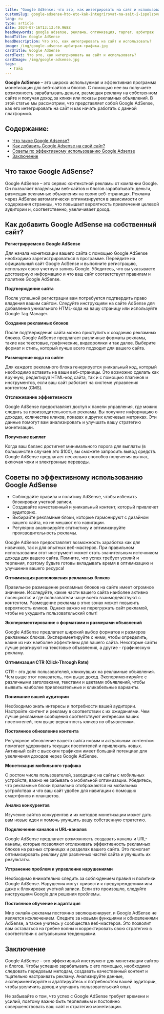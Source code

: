 ```yaml
---
title: "Google AdSense: что это, как интегрировать на сайт и использовать?"
customSlug: google-adsense-hto-eto-kak-integrirovat-na-sait-i-ispolzovat
lang: ru
type: article
date: 2024-07-16T13:13:49.968Z
headKeywords: google adsense, реклама, оптимизация, таргет, арбитраж
headTitle: Google AdSense
headDescription: Что это, как интегрировать на сайт и использовать?
image: /img/google-adsense-арбитраж-трафика.jpg
cardTitle: Google AdSense
cardText: Что это, как интегрировать на сайт и использовать?
cardImage: /img/google-adsense.jpg
tags:
  - Гайд
---
```

**Google AdSense** – это широко используемая и эффективная программа монетизации для веб-сайтов и блогов. С помощью нее вы получаете возможность зарабатывать деньги, размещая рекламу на собственном сайте и получая доход за клики или показы рекламных объявлений. В этой статье мы рассмотрим, что представляет собой Google AdSense, как его интегрировать на сайт и как начать работать с данной платформой.

## Содержание:

* [Что такое Google Adsense?](#Что-такое-Google-AdSense)
* [Как добавить Google Adsense на свой сайт?](#Как-добавить-Google-AdSense-на-собственный-сайт)
* [Советы по эффективному использованию Google Adsense](#Советы-по-эффективному-использованию-Google-AdSense)
* [](#Советы-по-эффективному-использованию-Google-AdSense)[Заключение](#Заключение)

## Что такое Google AdSense?

Google AdSense – это сервис контекстной рекламы от компании Google. Он позволяет владельцам веб-сайтов и блогов зарабатывать деньги, размещая рекламные объявления на своих веб-страницах. Реклама через AdSense автоматически оптимизируется в зависимости от содержания страницы, что повышает вероятность привлечения целевой аудитории и, соответственно, увеличивает доход.

## Как добавить Google AdSense на собственный сайт?

**Регистрируемся в Google AdSense**

Для начала монетизации вашего сайта с помощью Google AdSense необходимо зарегистрироваться в программе. Перейдите на официальный сайт Google AdSense и выполните регистрацию, используя свою учетную запись Google. Убедитесь, что вы указываете достоверную информацию и что ваш сайт соответствует правилам и политике Google AdSense.

**Подтверждение сайта**

После успешной регистрации вам потребуется подтвердить право владения вашим сайтом. Следуйте инструкциям на сайте AdSense для добавления уникального HTML-кода на вашу страницу или используйте Google Tag Manager.

**Создание рекламных блоков**

После подтверждения сайта можно приступить к созданию рекламных блоков. Google AdSense предлагает различные форматы рекламы, такие как текстовые, графические, видеоролики и так далее. Выберите формат и стиль, который лучше всего подходит для вашего сайта.

**Размещение кода на сайте**

Для каждого рекламного блока генерируется уникальный код, который необходимо вставить на ваши веб-страницы. Это возможно сделать как вручную, редактируя HTML-код сайта, так и с помощью плагинов и инструментов, если ваш сайт работает на системе управления контентом (CMS).

**Отслеживание эффективности**

Google AdSense предоставляет доступ к панели управления, где можно следить за производительностью рекламы. Вы получите информацию о доходах, количестве кликов, показах и других ключевых метриках. Эти данные помогут вам анализировать и улучшать вашу стратегию монетизации.

**Получение выплат**

Когда ваш баланс достигнет минимального порога для выплаты (в большинстве случаев это $100), вы сможете запросить вывод средств. Google AdSense предлагает несколько способов получения выплат, включая чеки и электронные переводы.

## Советы по эффективному использованию Google AdSense

* Соблюдайте правила и политику AdSense, чтобы избежать блокировки учетной записи.
* Создавайте качественный и уникальный контент, который привлечет аудиторию.
* Выбирайте рекламные блоки, которые гармонируют с дизайном вашего сайта, но не мешают его навигации.
* Регулярно анализируйте статистику и оптимизируйте производительность рекламы.

Google AdSense предоставляет возможность заработка как для новичков, так и для опытных веб-мастеров. При правильном использовании этот инструмент может стать значительным источником дохода для вашего сайта. Помните, что успех требует усилий и терпения, поэтому будьте готовы вкладывать время в оптимизацию и улучшение вашего ресурса!

**Оптимизация расположения рекламных блоков**

Правильное размещение рекламных блоков на сайте имеет огромное значение. Исследуйте, какие части вашего сайта наиболее активно посещаются и где пользователи чаще всего взаимодействуют с контентом. Размещение рекламы в этих зонах может повысить вероятность кликов. Однако важно не перегружать сайт рекламой, чтобы не ухудшить пользовательский опыт!

**Экспериментирование с форматами и размерами объявлений**

Google AdSense предлагает широкий выбор форматов и размеров рекламных блоков. Экспериментируйте с ними, чтобы определить, какие из них наиболее эффективны для вашего сайта. Некоторые сайты лучше реагируют на текстовые объявления, а другие - графическую рекламу.

**Оптимизация CTR (Click-Through Rate)**

CTR – это доля пользователей, кликнувших на рекламные объявления. Чем выше этот показатель, тем выше доход. Экспериментируйте с различными заголовками, текстами и цветами объявлений, чтобы выявить наиболее привлекательные и кликабельные варианты.

**Понимание вашей аудитории**

Необходимо знать интересы и потребности вашей аудитории. Настройте контент и рекламу в соответствии с их ожиданиями. Чем лучше рекламные сообщения соответствуют интересам ваших посетителей, тем выше вероятность кликов по объявлениям.

**Постоянное обновление контента**

Регулярное обновление вашего сайта новым и актуальным контентом помогает удерживать текущих посетителей и привлекать новых. Активный сайт с высоким трафиком имеет больший потенциал для увеличения доходов через Google AdSense.

**Монетизация мобильного трафика**

С ростом числа пользователей, заходящих на сайты с мобильных устройств, важно не забывать о мобильной оптимизации. Убедитесь, что рекламные блоки правильно отображаются на мобильных устройствах и что ваш сайт удобен для навигации с помощью смартфонов и планшетов.

**Анализ конкурентов**

Изучение сайтов конкурентов и их методов монетизации может дать вам новые идеи и помочь улучшить вашу собственную стратегию.

**Подключение каналов и URL-каналов**

Google AdSense предлагает возможность создавать каналы и URL-каналы, которые позволяют отслеживать эффективность рекламных блоков на разных страницах и разделах вашего сайта. Это помогает оптимизировать рекламу для различных частей сайта и улучшить их результаты.

**Устранение проблем и управление нарушениями**

Необходимо внимательно следить за соблюдением правил и политики Google AdSense. Нарушения могут привести к предупреждениям или даже к блокировке учетной записи. Если это произошло, следуйте инструкциям Google для решения проблемы.

**Постоянное обучение и адаптация**

Мир онлайн-рекламы постоянно эволюционирует, и Google AdSense не является исключением. Следите за новыми функциями и обновлениями AdSense, а также учитесь у сообщества веб-мастеров. Это позволит вам оставаться на гребне волны и корректировать свою стратегию в соответствии с актуальными тенденциями.

## Заключение

Google AdSense – это эффективный инструмент для монетизации сайтов и блогов. Чтобы успешно зарабатывать с его помощью, необходимо следовать передовым методам, создавать качественный контент и тщательно настраивать рекламу. Анализируйте данные, экспериментируйте и адаптируйтесь к потребностям вашей аудитории, чтобы увеличить доход и улучшить пользовательский опыт.

Не забывайте о том, что успех с Google AdSense требует времени и усилий, поэтому важно быть терпеливым и постоянно совершенствовать ваш сайт и стратегию монетизации.